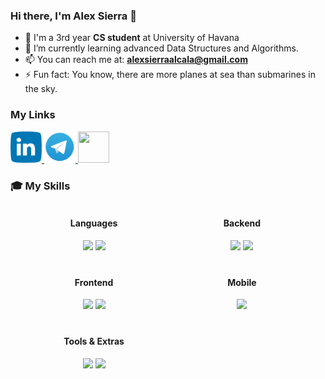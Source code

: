 ### Hi there, I'm Alex Sierra 👋

- 🏫 I'm a 3rd year **CS student** at University of Havana
- 🌱 I’m currently learning advanced Data Structures and Algorithms.
- 📫 You can reach me at: **[alexsierraalcala@gmail.com](**alexsierraalcala@gmail.com**)**
- ⚡ Fun fact: You know, there are more planes at sea than submarines in the sky.

### My Links

<p>
  <a href="https://www.linkedin.com/in/alexsierra01/">
    <img src="logos/linkedin-icon-32x32-clipart-7.png" border-radius="15" width="50" height="50"/>
  </a>
  <a href="https://t.me/alexsierra45">
    <img src="logos/Telegram-Logo-PNG.png" border-radius="15" width="50" height="50"/>
  </a>
  <a href="https://codeforces.com/profile/risel">
    <img src="logos/OIP.png" 
    border-radius="15" width="50" height="50"/>
  </a>
</p>

### 🎓 My Skills

<div class="main" display="grid" grid-template-columns="1fr 1fr" style="
    display: grid;
    grid-template-columns: 1fr 1fr;
    gap: 20px;
    width: 90%;
    margin: 5px auto;
    text-align: center;
">
  <div class="lang">
    <h4>Languages</h4>
    <img src="https://skillicons.dev/icons?i=js,ts,cs"/>
    <img src="https://skillicons.dev/icons?i=c,cpp,py,haskell"/>
  </div>
  <div class="backend">
    <h4>Backend</h4>
    <img src="https://skillicons.dev/icons?i=dotnet"/>
    <img src="https://skillicons.dev/icons?i=mongodb,nodejs,mysql"/>
  </div>
  <div class="frontend">
    <h4>Frontend</h4>
    <img src="https://skillicons.dev/icons?i=angular,react"/>
    <img src="https://skillicons.dev/icons?i=css,html"/>
  </div>
    <div class="mobile">
    <h4>Mobile</h4>
    <img src="https://skillicons.dev/icons?i=flutter,dart"/>
  </div>
  <div class="misc">
    <h4>Tools & Extras</h4>
    <img src="https://skillicons.dev/icons?i=git,github,vscode"/>
    <img src="https://skillicons.dev/icons?i=unity,tensorflow"/>
  </div>
</div>

<!--
**alexsierra45/alexsierra45** is a ✨ _special_ ✨ repository because its `README.md` (this file) appears on your GitHub profile.

Here are some ideas to get you started:

- 🔭 I’m currently working on ...
- 🌱 I’m currently learning advanced Data Structures and Algorithms
- 👯 I’m looking to collaborate on ...
- 🤔 I’m looking for help with ...
- 💬 Ask me about ...
- 📫 How to reach me: As @alexsierra45 in Telegram and Alex Sierra in Linkedln
- 😄 Pronouns: ...
- ⚡ Fun fact: You know, there are more planes at sea than submarines in the sky.
-->
